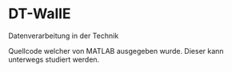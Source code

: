 # DT-WallE
Datenverarbeitung in der Technik

Quellcode welcher von MATLAB ausgegeben wurde. Dieser kann unterwegs studiert werden.
